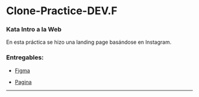 # Clone-Practice-DEV.F

### Kata Intro a la Web
En esta práctica se hizo una landing page basándose en Instagram.

### Entregables:

- [Figma](./)

- [Pagina](./)

---

